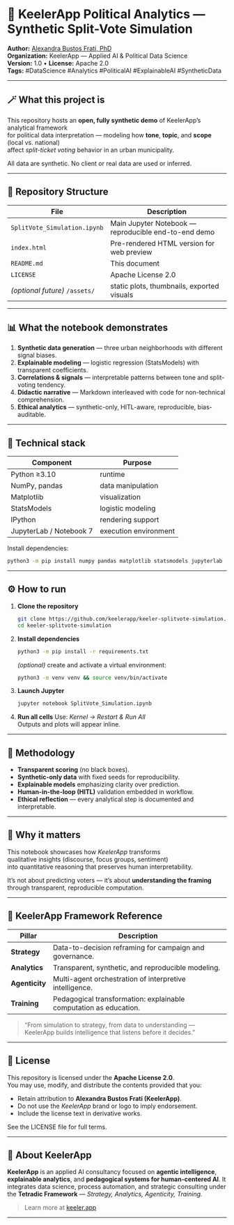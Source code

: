 # 🧠 KeelerApp Political Analytics — Synthetic Split-Vote Simulation

**Author:** [Alexandra Bustos Frati, PhD](https://keeler.app)  
**Organization:** KeelerApp — Applied AI & Political Data Science  
**Version:** 1.0 • **License:** Apache 2.0  
**Tags:** #DataScience #Analytics #PoliticalAI #ExplainableAI #SyntheticData

---

## 🪄 What this project is

This repository hosts an **open, fully synthetic demo** of KeelerApp’s analytical framework  
for political data interpretation — modeling how **tone**, **topic**, and **scope** (local vs. national)  
affect *split-ticket voting* behavior in an urban municipality.

All data are synthetic. No client or real data are used or inferred.

---

## 📂 Repository Structure

| File | Description |
|------|--------------|
| `SplitVote_Simulation.ipynb` | Main Jupyter Notebook — reproducible end-to-end demo |
| `index.html` | Pre-rendered HTML version for web preview |
| `README.md` | This document |
| `LICENSE` | Apache License 2.0 |
| *(optional future)* `/assets/` | static plots, thumbnails, exported visuals |

---

## 📊 What the notebook demonstrates

1. **Synthetic data generation** — three urban neighborhoods with different signal biases.  
2. **Explainable modeling** — logistic regression (StatsModels) with transparent coefficients.  
3. **Correlations & signals** — interpretable patterns between tone and split-voting tendency.  
4. **Didactic narrative** — Markdown interleaved with code for non-technical comprehension.  
5. **Ethical analytics** — synthetic-only, HITL-aware, reproducible, bias-auditable.

---

## 🧩 Technical stack

| Component | Purpose |
|------------|----------|
| Python ≥3.10 | runtime |
| NumPy, pandas | data manipulation |
| Matplotlib | visualization |
| StatsModels | logistic modeling |
| IPython | rendering support |
| JupyterLab / Notebook 7 | execution environment |

Install dependencies:

```bash
python3 -m pip install numpy pandas matplotlib statsmodels jupyterlab
```

---

## ⚙️ How to run

1. **Clone the repository**
   ```bash
   git clone https://github.com/keelerapp/keeler-splitvote-simulation.git
   cd keeler-splitvote-simulation
   ```
2. **Install dependencies**
   ```bash
   python3 -m pip install -r requirements.txt
   ```
   *(optional)* create and activate a virtual environment:
   ```bash
   python3 -m venv venv && source venv/bin/activate
   ```
3. **Launch Jupyter**
   ```bash
   jupyter notebook SplitVote_Simulation.ipynb
   ```
4. **Run all cells**
   Use: *Kernel → Restart & Run All*  
   Outputs and plots will appear inline.

---

## 🧭 Methodology

- **Transparent scoring** (no black boxes).  
- **Synthetic-only data** with fixed seeds for reproducibility.  
- **Explainable models** emphasizing clarity over prediction.  
- **Human-in-the-loop (HITL)** validation embedded in workflow.  
- **Ethical reflection** — every analytical step is documented and interpretable.

---

## 🧱 Why it matters

This notebook showcases how *KeelerApp* transforms  
qualitative insights (discourse, focus groups, sentiment)  
into quantitative reasoning that preserves human interpretability.

It’s not about predicting voters — it’s about **understanding the framing**  
through transparent, reproducible computation.

---

## 🧭 KeelerApp Framework Reference

| Pillar | Description |
|--------|--------------|
| **Strategy** | Data-to-decision reframing for campaign and governance. |
| **Analytics** | Transparent, synthetic, and reproducible modeling. |
| **Agenticity** | Multi-agent orchestration of interpretive intelligence. |
| **Training** | Pedagogical transformation: explainable computation as education. |

> “From simulation to strategy, from data to understanding —  
> KeelerApp builds intelligence that listens before it decides.”

---

## 📜 License

This repository is licensed under the **Apache License 2.0**.  
You may use, modify, and distribute the contents provided that you:

- Retain attribution to **Alexandra Bustos Frati (KeelerApp)**.  
- Do not use the *KeelerApp* brand or logo to imply endorsement.  
- Include the license text in derivative works.

See the LICENSE file for full terms.

---

## 🧠 About KeelerApp

**KeelerApp** is an applied AI consultancy focused on **agentic intelligence**, **explainable analytics**, and **pedagogical systems for human-centered AI**.  It integrates data science, process automation, and strategic consulting under the **Tetradic Framework** — *Strategy, Analytics, Agenticity, Training.*

> Learn more at [keeler.app](https://keeler.app)

---
